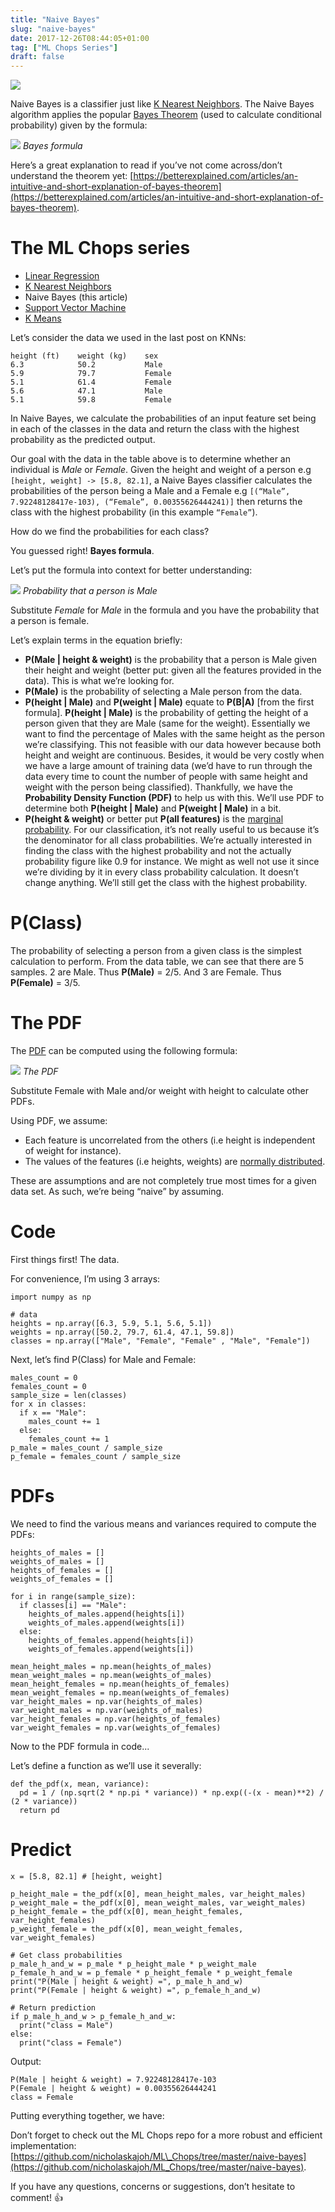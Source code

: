 ```yaml
---
title: "Naive Bayes"
slug: "naive-bayes"
date: 2017-12-26T08:44:05+01:00
tag: ["ML Chops Series"]
draft: false
---
```


![](https://cdn-images-1.medium.com/max/800/1*qad9PbdO5VmEFqlKQlDkmA.jpeg)

Naive Bayes is a classifier just like [K Nearest Neighbors](/k-nearest-neighbors). The Naive Bayes algorithm applies the popular [Bayes Theorem](https://en.wikipedia.org/wiki/Bayes%27_theorem) (used to calculate conditional probability) given by the formula:

![](https://cdn-images-1.medium.com/max/800/1*wriGVURvD0fys36Wbxq5Tw.png)
_Bayes formula_

Here’s a great explanation to read if you’ve not come across/don’t understand the theorem yet: [https://betterexplained.com/articles/an-intuitive-and-short-explanation-of-bayes-theorem](https://betterexplained.com/articles/an-intuitive-and-short-explanation-of-bayes-theorem).

# The ML Chops series
- [Linear Regression](/linear-regression)
- [K Nearest Neighbors](/k-nearest-neighbors)
- Naive Bayes (this article)
- [Support Vector Machine](/support-vector-machine)
- [K Means](/k-means)

Let’s consider the data we used in the last post on KNNs:

    height (ft)    weight (kg)    sex  
    6.3            50.2           Male  
    5.9            79.7           Female  
    5.1            61.4           Female  
    5.6            47.1           Male  
    5.1            59.8           Female

In Naive Bayes, we calculate the probabilities of an input feature set being in each of the classes in the data and return the class with the highest probability as the predicted output.

Our goal with the data in the table above is to determine whether an individual is _Male_ or _Female_. Given the height and weight of a person e.g `[height, weight] -> [5.8, 82.1]`, a Naive Bayes classifier calculates the probabilities of the person being a Male and a Female e.g `[(“Male”, 7.92248128417e-103), (“Female”, 0.00355626444241)]` then returns the class with the highest probability (in this example `“Female”`).

How do we find the probabilities for each class?

You guessed right! **Bayes formula**.

Let’s put the formula into context for better understanding:

![](https://cdn-images-1.medium.com/max/800/1*QhofvdC7CJTat3qypFLh8A.png)
_Probability that a person is Male_

Substitute _Female_ for _Male_ in the formula and you have the probability that a person is female.

Let’s explain terms in the equation briefly:

*   **P(Male | height & weight)** is the probability that a person is Male given their height and weight (better put: given all the features provided in the data). This is what we’re looking for.
*   **P(Male)** is the probability of selecting a Male person from the data.
*   **P(height | Male)** and **P(weight | Male)** equate to **P(B|A)** \[from the first formula\]. **P(height | Male)** is the probability of getting the height of a person given that they are Male (same for the weight). Essentially we want to find the percentage of Males with the same height as the person we’re classifying. This not feasible with our data however because both height and weight are continuous. Besides, it would be very costly when we have a large amount of training data (we’d have to run through the data every time to count the number of people with same height and weight with the person being classified). Thankfully, we have the **Probability Density Function (PDF)** to help us with this. We’ll use PDF to determine both **P(height | Male)** and **P(weight | Male)** in a bit.
*   **P(height & weight)** or better put **P(all features)** is the [marginal probability](https://en.wikipedia.org/wiki/Marginal_distribution). For our classification, it’s not really useful to us because it’s the denominator for all class probabilities. We’re actually interested in finding the class with the highest probability and not the actually probability figure like 0.9 for instance. We might as well not use it since we’re dividing by it in every class probability calculation. It doesn’t change anything. We’ll still get the class with the highest probability.

# P(Class)

The probability of selecting a person from a given class is the simplest calculation to perform. From the data table, we can see that there are 5 samples. 2 are Male. Thus **P(Male)** = 2/5. And 3 are Female. Thus **P(Female)** = 3/5.

# The PDF

The [PDF](https://en.wikipedia.org/wiki/Probability_density_function) can be computed using the following formula:

![](https://cdn-images-1.medium.com/max/800/1*IsSvVaGDrA71--LZ10TGtQ.png)
_The PDF_

Substitute Female with Male and/or weight with height to calculate other PDFs.

Using PDF, we assume:

*   Each feature is uncorrelated from the others (i.e height is independent of weight for instance).
*   The values of the features (i.e heights, weights) are [normally distributed](https://www.thoughtco.com/what-is-normal-distribution-3026707).

These are assumptions and are not completely true most times for a given data set. As such, we’re being “naive” by assuming.

# Code

First things first! The data.

For convenience, I’m using 3 arrays:

    import numpy as np

    # data  
    heights = np.array([6.3, 5.9, 5.1, 5.6, 5.1])  
    weights = np.array([50.2, 79.7, 61.4, 47.1, 59.8])  
    classes = np.array(["Male", "Female", "Female" , "Male", "Female"])

Next, let’s find P(Class) for Male and Female:

    males_count = 0  
    females_count = 0  
    sample_size = len(classes)  
    for x in classes:  
      if x == "Male":  
        males_count += 1  
      else:  
        females_count += 1  
    p_male = males_count / sample_size  
    p_female = females_count / sample_size

# PDFs

We need to find the various means and variances required to compute the PDFs:

    heights_of_males = []  
    weights_of_males = []  
    heights_of_females = []  
    weights_of_females = []

    for i in range(sample_size):  
      if classes[i] == "Male":  
        heights_of_males.append(heights[i])  
        weights_of_males.append(weights[i])  
      else:  
        heights_of_females.append(heights[i])  
        weights_of_females.append(weights[i])

    mean_height_males = np.mean(heights_of_males)  
    mean_weight_males = np.mean(weights_of_males)  
    mean_height_females = np.mean(heights_of_females)  
    mean_weight_females = np.mean(weights_of_females)  
    var_height_males = np.var(heights_of_males)  
    var_weight_males = np.var(weights_of_males)  
    var_height_females = np.var(heights_of_females)  
    var_weight_females = np.var(weights_of_females)

Now to the PDF formula in code...

Let’s define a function as we’ll use it severally:

    def the_pdf(x, mean, variance):  
      pd = 1 / (np.sqrt(2 * np.pi * variance)) * np.exp((-(x - mean)**2) / (2 * variance))  
      return pd

# Predict

    x = [5.8, 82.1] # [height, weight]

    p_height_male = the_pdf(x[0], mean_height_males, var_height_males)  
    p_weight_male = the_pdf(x[0], mean_weight_males, var_weight_males)  
    p_height_female = the_pdf(x[0], mean_height_females, var_height_females)  
    p_weight_female = the_pdf(x[0], mean_weight_females, var_weight_females)

    # Get class probabilities  
    p_male_h_and_w = p_male * p_height_male * p_weight_male  
    p_female_h_and_w = p_female * p_height_female * p_weight_female  
    print("P(Male | height & weight) =", p_male_h_and_w)  
    print("P(Female | height & weight) =", p_female_h_and_w)

    # Return prediction  
    if p_male_h_and_w > p_female_h_and_w:  
      print("class = Male")  
    else:  
      print("class = Female")

Output:

    P(Male | height & weight) = 7.92248128417e-103  
    P(Female | height & weight) = 0.00355626444241  
    class = Female

Putting everything together, we have:

<script src="https://gist.github.com/nicholaskajoh/3ae130a7e7df91141c3efdbc7a989304.js"></script>

Don’t forget to check out the ML Chops repo for a more robust and efficient implementation: [https://github.com/nicholaskajoh/ML\_Chops/tree/master/naive-bayes](https://github.com/nicholaskajoh/ML_Chops/tree/master/naive-bayes).

If you have any questions, concerns or suggestions, don’t hesitate to comment! 👍